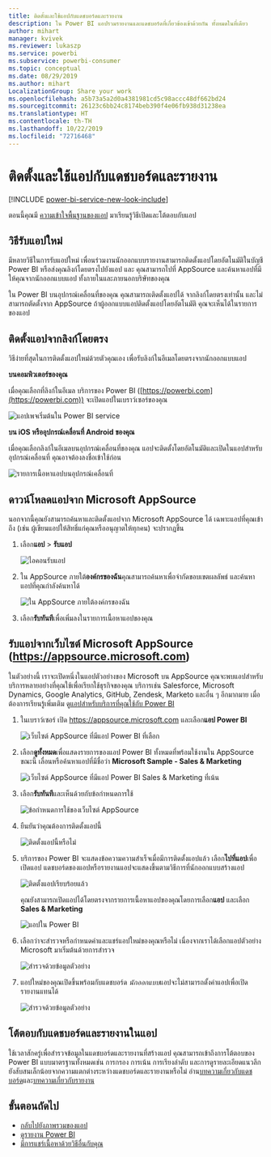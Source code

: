 ```yaml
---
title: ติดตั้งและใช้แอปกับแดชบอร์ดและรายงาน
description: ใน Power BI แอปรวมรายงานและแดชบอร์ดที่เกี่ยวข้องเข้าด้วยกัน ทั้งหมดในที่เดียว
author: mihart
manager: kvivek
ms.reviewer: lukaszp
ms.service: powerbi
ms.subservice: powerbi-consumer
ms.topic: conceptual
ms.date: 08/29/2019
ms.author: mihart
LocalizationGroup: Share your work
ms.openlocfilehash: a5b73a5a2d0a4381981cd5c98accc48df662bd24
ms.sourcegitcommit: 26123c6bb24c8174beb390f4e06fb938d31238ea
ms.translationtype: HT
ms.contentlocale: th-TH
ms.lasthandoff: 10/22/2019
ms.locfileid: "72716468"
---
```

# <a name="install-and-use-apps-with-dashboards-and-reports-in-power-bi"></a>ติดตั้งและใช้แอปกับแดชบอร์ดและรายงาน

[!INCLUDE [power-bi-service-new-look-include](../includes/power-bi-service-new-look-include.md)]

ตอนนี้คุณมี [ความเข้าใจพื้นฐานของแอป](end-user-apps.md) มาเรียนรู้วิธีเปิดและโต้ตอบกับแอป 

## <a name="ways-to-get-a-new-app"></a>วิธีรับแอปใหม่
มีหลายวิธีในการรับแอปใหม่ เพื่อนร่วมงานนักออกแบบรายงานสามารถติดตั้งแอปโดยอัตโนมัติในบัญชี Power BI หรือส่งคุณลิงก์โดยตรงไปยังแอป และ คุณสามารถไปที่ AppSource และค้นหาแอปที่มีให้คุณจากนักออกแบบแอป ทั้งภายในและภายนอกบริษัทของคุณ 

ใน Power BI บนอุปกรณ์เคลื่อนที่ของคุณ คุณสามารถเติดตั้งแอปได้ จากลิงก์โดยตรงเท่านั้น และไม่สามารถตัดตั้งจาก AppSource ถ้าผู้ออกแบบแอปติดตั้งแอปโดยอัตโนมัติ คุณจะเห็นได้ในรายการของแอป

## <a name="install-an-app-from-a-direct-link"></a>ติดตั้งแอปจากลิงก์โดยตรง
วิธีง่ายที่สุดในการติดตั้งแอปใหม่ด้วยตัวคุณเอง เพื่อรับลิงก์ในอีเมลโดยตรงจากนักออกแบบแอป  

**บนคอมพิวเตอร์ของคุณ** 

เมื่อคุณเลือกที่ลิงก์ในอีเมล บริการของ Power BI ([https://powerbi.com](https://powerbi.com)) จะเปิดแอปในเบราว์เซอร์ของคุณ 

![แอปเพจเริ่มต้นใน Power BI service](./media/end-user-app-view/power-bi-app-from-link.png)

**บน iOS หรืออุปกรณ์เคลื่อนที่ Android ของคุณ** 

เมื่อคุณเลือกลิงก์ในอีเมลบนอุปกรณ์เคลื่อนที่ของคุณ แอปจะติดตั้งโดยอัตโนมัติและเปิดในแอปสำหรับอุปกรณ์เคลื่อนที่ คุณอาจต้องลงชื่อเข้าใช้ก่อน 

![รายการเนื้อหาแอปบนอุปกรณ์เคลื่อนที่](./media/end-user-app-view/power-bi-ios.png)

## <a name="get-the-app-from-microsoft-appsource"></a>ดาวน์โหลดแอปจาก Microsoft AppSource
นอกจากนี้คุณยังสามารถค้นหาและติดตั้งแอปจาก Microsoft AppSource ได้ เฉพาะแอปที่คุณเข้าถึง (เช่น ผู้เขียนแอปให้สิทธิ์แก่คุณหรืออนุญาตให้ทุกคน) จะปรากฎขึ้น

1. เลือก**แอป**  >  **รับแอป** 
   
    ![ไอคอนรับแอป](./media/end-user-app-view/power-bi-get-app2.png)    
2. ใน AppSource ภายใต้**องค์กรของฉัน**คุณสามารถค้นหาเพื่อจำกัดขอบเขตผลลัพธ์ และค้นหาแอปที่คุณกำลังค้นหาได้
   
    ![ใน AppSource ภายใต้องค์กรของฉัน](./media/end-user-app-view/power-bi-opportunity-app.png)
3. เลือก**รับทันที**เพื่อเพิ่มลงในรายการเนื้อหาแอปของคุณ 

## <a name="get-an-app-from-the-microsoft-appsource-website-httpsappsourcemicrosoftcom"></a>รับแอปจากเว็บไซต์ Microsoft AppSource (https://appsource.microsoft.com)
ในตัวอย่างนี้ เราจะเปิดหนึ่งในแอปตัวอย่างของ Microsoft บน AppSource คุณจะพบแอปสำหรับบริการหลายอย่างที่คุณใช้เพื่อเรียกใช้ธุรกิจของคุณ  บริการเช่น Salesforce, Microsoft Dynamics, Google Analytics, GitHub, Zendesk, Marketo และอื่น ๆ อีกมากมาย เมื่อต้องการเรียนรู้เพิ่มเติม ดู[แอปสำหรับบริการที่คุณใช้กับ Power BI](../service-connect-to-services.md) 

1. ในเบราว์เซอร์ เปิด https://appsource.microsoft.com และเลือก**แอป Power BI**

    ![เว็บไซต์ AppSource ที่มีแอป Power BI ที่เลือก  ](./media/end-user-apps/power-bi-appsource.png)


2. เลือก**ดูทั้งหมด**เพื่อแสดงรายการของแอป Power BI ทั้งหมดที่พร้อมใช้งานใน AppSource ขณะนี้ เลื่อนหรือค้นหาแอปที่มีชื่อว่า **Microsoft Sample - Sales & Marketing**

    ![เว็บไซต์ AppSource ที่มีแอป Power BI Sales & Marketing ที่เน้น  ](./media/end-user-apps/power-bi-appsource-samples.png)

3. เลือก**รับทันที**และเห็นด้วยกับข้อกำหนดการใช้

    ![ข้อกำหนดการใช้ของเว็บไซต์ AppSource ](./media/end-user-apps/power-bi-permission.png)


4. ยืนยันว่าคุณต้องการติดตั้งแอปนี้

    ![ติดตั้งแอปนี้หรือไม่  ](./media/end-user-apps/power-bi-app-install.png)

5. บริการของ Power BI จะแสดงข้อความความสำเร็จเมื่อมีการติดตั้งแอปแล้ว เลือก**ไปที่แอป**เพื่อเปิดแอป แดชบอร์ดของแอปหรือรายงานแอปจะแสดงขึ้นตามวิธีการที่นักออกแบบสร้างแอป

    ![ติดตั้งแอปเรียบร้อยแล้ว ](./media/end-user-apps/power-bi-app-ready.png)

    คุณยังสามารถเปิดแอปได้โดยตรงจากรายการเนื้อหาแอปของคุณโดยการเลือก**แอป** และเลือก **Sales & Marketing**

    ![แอปใน Power BI](./media/end-user-apps/power-bi-apps.png)


6. เลือกว่าจะสำรวจหรือกำหนดค่าและแชร์แอปใหม่ของคุณหรือไม่ เนื่องจากเราได้เลือกแอปตัวอย่าง Microsoft มาเริ่มต้นด้วยการสำรวจ 

    ![สำรวจด้วยข้อมูลตัวอย่าง](./media/end-user-apps/power-bi-explore.png)

7.  แอปใหม่ของคุณเปิดขึ้นพร้อมกับแดชบอร์ด *นักออกแบบ*แอปจะไม่สามารถตั้งค่าแอปเพื่อเปิดรายงานแทนได้  

    ![สำรวจด้วยข้อมูลตัวอย่าง](./media/end-user-apps/power-bi-new-app.png)




## <a name="interact-with-the-dashboards-and-reports-in-the-app"></a>โต้ตอบกับแดชบอร์ดและรายงานในแอป
ใช้เวลาสักครู่เพื่อสำรวจข้อมูลในแดชบอร์ดและรายงานที่สร้างแอป คุณสามารถเข้าถึงการโต้ตอบของ Power BI แบบมาตรฐานทั้งหมดเช่น การกรอง การเน้น การเรียงลำดับ และการดูรายละเอียดแนวลึก  ยังสับสนเล็กน้อยจากความแตกต่างระหว่างแดชบอร์ดและรายงานหรือไม่  อ่าน[บทความเกี่ยวกับแดชบอร์ด](end-user-dashboards.md)และ[บทความเกี่ยวกับรายงาน](end-user-reports.md)  




## <a name="next-steps"></a>ขั้นตอนถัดไป
* [กลับไปยังภาพรวมของแอป](end-user-apps.md)
* [ดูรายงาน Power BI](end-user-report-open.md)
* [มีการแชร์เนื้อหาด้วยวิธีอื่นกับคุณ](end-user-shared-with-me.md)
